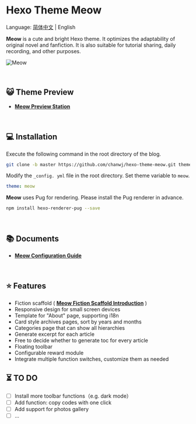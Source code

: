 # Hexo Theme Meow

Language: [简体中文](README.md) | English

**Meow** is a cute and bright Hexo theme. It optimizes the adaptability of original novel and fanfiction. It is also suitable for tutorial sharing, daily recording, and other purposes.

![Meow](https://chanwj.github.io/images/theme-preview.png)

<br/>

## 😺 Theme Preview

- **[Meow Preview Station](https://chanwj.github.io/)**

<br/>

## 💻️ Installation

Execute the following command in the root directory of the blog.

``` bash
git clone -b master https://github.com/chanwj/hexo-theme-meow.git themes/meow
```

Modify the `_config. yml` file in the root directory. Set theme variable to `meow`.

``` yml
theme: meow
```

**Meow** uses Pug for rendering. Please install the Pug renderer in advance.

``` bash
npm install hexo-renderer-pug --save
```

<br/>

## 📚️ Documents

- **[Meow Configuration Guide](https://chanwj.github.io/en/Meow-Theme-Guide/#Theme-Configuration)**

<br/>

## ⭐️ Features

- Fiction scaffold ( **[Meow Fiction Scaffold Introduction](https://chanwj.github.io/en/Meow-Theme-Guide/#Fiction-Scaffold)** )
- Responsive design for small screen devices
- Template for "About" page, supporting i18n
- Card style archives pages, sort by years and months
- Categories page that can show all hierarchies
- Generate excerpt for each article
- Free to decide whether to generate toc for every article
- Floating toolbar
- Configurable reward module
- Integrate multiple function switches, customize them as needed

## ⏳️ TO DO

- [ ] Install more toolbar functions（e.g. dark mode）
- [ ] Add function: copy codes with one click
- [ ] Add support for photos gallery
- [ ] ...